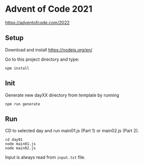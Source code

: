 # Advent of Code 2021

https://adventofcode.com/2022

## Setup

Download and install https://nodejs.org/en/

Go to this project directory and type:
```
npm install
```

## Init

Generate new dayXX directory from template by running
```
npm run generate
```

## Run

CD to selected day and run main01.js (Part 1) or main02.js (Part 2).

```
cd day01
node main01.js
node main02.js
```

Input is always read from `input.txt` file.